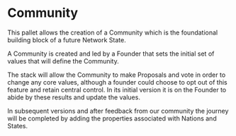 # Community

This pallet allows the creation of a Community which is the foundational building block of a future Network State.

A Community is created and led by a Founder that sets the initial set of values that will define the Community.

The stack will allow the Community to make Proposals and vote in order to change any core values, although a founder could choose to opt out of this feature and retain central control. In its initial version it is on the Founder to abide by these results and update the values.

In subsequent versions and after feedback from our community the journey will be completed by adding the properties associated with Nations and States.

<figure><img src="https://lh4.googleusercontent.com/aj_zKs-7f7wPKs1IJGWv-kDTloPs_hpbFoer5UZjQhdBbwYBUsx1NuIbX6nf8DJv1R86hqF5eV5PlXtLvfqjJORBo6wQi928XHibGQ__EhMOjAPpfLR3DzQ6ZBNM1mSipSXf7KkCUOpz3rWuQFZofUXoRg20Ct-_0OKTsd6cVe1xtNfApa_IXtZUvB9chA" alt=""><figcaption></figcaption></figure>
